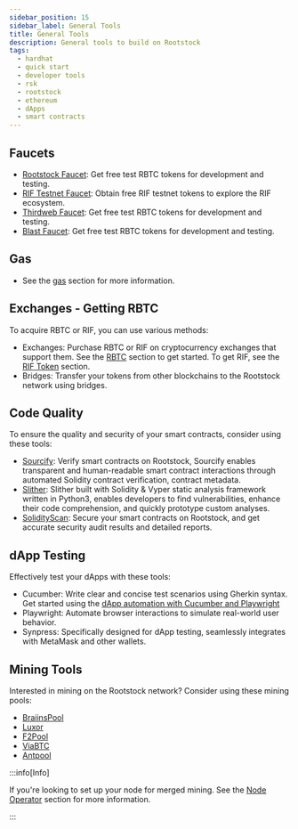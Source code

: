 ```yaml
---
sidebar_position: 15
sidebar_label: General Tools
title: General Tools
description: General tools to build on Rootstock
tags:
  - hardhat
  - quick start
  - developer tools
  - rsk
  - rootstock
  - ethereum
  - dApps
  - smart contracts
---
```


## Faucets

- [Rootstock Faucet](https://faucet.rootstock.io/): Get free test RBTC tokens for development and testing.
- [RIF Testnet Faucet](https://faucet.rifos.org/): Obtain free RIF testnet tokens to explore the RIF ecosystem.
- [Thirdweb Faucet](https://thirdweb.com/rootstock-testnet): Get free test RBTC tokens for development and testing.
- [Blast Faucet](https://blastapi.io/faucets/rootstock-testnet): Get free test RBTC tokens for development and testing.

## Gas

- See the [gas](/dev-tools/gas/) section for more information.

## Exchanges - Getting RBTC

To acquire RBTC or RIF, you can use various methods:

- Exchanges: Purchase RBTC or RIF on cryptocurrency exchanges that support them. See the [RBTC](https://rootstock.io/rbtc/) section to get started. To get RIF, see the [RIF Token](https://rif.technology/rif-token/) section.
- Bridges: Transfer your tokens from other blockchains to the Rootstock network using bridges.

## Code Quality

To ensure the quality and security of your smart contracts, consider using these tools:

- [Sourcify](https://sourcify.dev/): Verify smart contracts on Rootstock, Sourcify enables transparent and human-readable smart contract interactions through automated Solidity contract verification, contract metadata.
- [Slither](https://github.com/crytic/slither): Slither built with Solidity & Vyper static analysis framework written in Python3, enables developers to find vulnerabilities, enhance their code comprehension, and quickly prototype custom analyses.
- [SolidityScan](https://solidityscan.com/): Secure your smart contracts on Rootstock, and get accurate security audit results and detailed reports.

## dApp Testing

Effectively test your dApps with these tools:

- Cucumber: Write clear and concise test scenarios using Gherkin syntax. Get started using the [dApp automation with Cucumber and Playwright](/resources/tutorials/dapp-automation-cucumber)
- Playwright: Automate browser interactions to simulate real-world user behavior.
- Synpress: Specifically designed for dApp testing, seamlessly integrates with MetaMask and other wallets.

## Mining Tools

Interested in mining on the Rootstock network? Consider using these mining pools:

- [BraiinsPool](https://braiins.com/pool)
- [Luxor](https://luxor.tech/mining)
- [F2Pool](https://www.f2pool.com/)
- [ViaBTC](https://www.viabtc.com/)
- [Antpool](https://www.antpool.com/home)

:::info\[Info]

If you're looking to set up your node for merged mining. See the [Node Operator](/node-operators/merged-mining/) section for more information.

:::